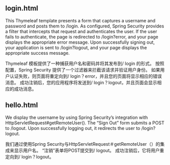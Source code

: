 ## login.html

This Thymeleaf template presents a form that captures a username and password and posts them to /login. As configured, Spring Security provides a filter that intercepts that request and authenticates the user. If the user fails to authenticate, the page is redirected to /login?error, and your page displays the appropriate error message. Upon successfully signing out, your application is sent to /login?logout, and your page displays the appropriate success message.

Thymeleaf 模板提供了一种捕获用户名和密码并将其发布到/ login 的形式。 按照配置，Spring Security 提供了一个过滤器来拦截该请求并验证用户身份。 如果用户认证失败，则页面将重定向到/ login？error，并且您的页面将显示相应的错误消息。 成功注销后，您的应用程序将发送到/ login？logout，并且页面会显示相应的成功消息。


## hello.html

We display the username by using Spring Security’s integration with HttpServletRequest#getRemoteUser(). The “Sign Out” form submits a POST to /logout. Upon successfully logging out, it redirects the user to /login?logout.

我们通过使用Spring Security与HttpServletRequest＃getRemoteUser（）的集成来显示用户名。 “注销”表单将POST提交到/ logout。 成功注销后，它将用户重定向到/ login？logout。